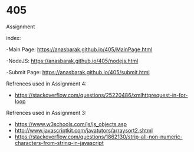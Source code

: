 # 405
Assignment

index:

  -Main Page:   https://anasbarak.github.io/405/MainPage.html
  
  -NodeJS:      https://anasbarak.github.io/405/nodejs.html
  
  -Submit Page: https://anasbarak.github.io/405/submit.html
  
Refrences used in Assignment 4:
  - https://stackoverflow.com/questions/25220486/xmlhttprequest-in-for-loop
  
Refrences used in Assignment 3:
  - https://www.w3schools.com/js/js_objects.asp
  - http://www.javascriptkit.com/javatutors/arraysort2.shtml
  - https://stackoverflow.com/questions/1862130/strip-all-non-numeric-characters-from-string-in-javascript
  
